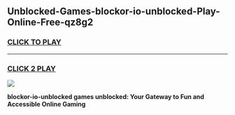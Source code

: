 
## Unblocked-Games-blockor-io-unblocked-Play-Online-Free-qz8g2
<h3>
<a href="https://premium76.site?title=blockor-io-unblocked&ref=26A">CLICK TO PLAY</a></h3>
<hr>

<h3>
<a href="https://premium76.site?title=blockor-io-unblocked&ref=26A">CLICK 2 PLAY</a>
  
</h3>

<a href="https://premium76.site?title=blockor-io-unblocked&ref=26A"><img src="https://clearcache.store/games.png"></a>


**blockor-io-unblocked games unblocked: Your Gateway to Fun and Accessible Online Gaming**
